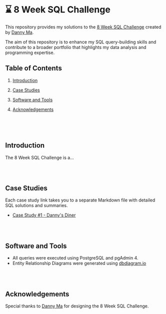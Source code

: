 # ⌛ 8 Week SQL Challenge

This repository provides my solutions to the [8 Week SQL Challenge](https://8weeksqlchallenge.com/) created by [Danny Ma](https://www.linkedin.com/in/datawithdanny). 

The aim of this repository is to enhance my SQL query-building skills and contribute to a broader portfolio that highlights my data analysis and programming expertise.
<br>

## Table of Contents
1. [Introduction](introduction)

2. [Case Studies](case-studies)

3. [Software and Tools](software-and-tools)

4. [Acknowledgements](acknowledgements)
<br>
<br>
<br>

## Introduction
The 8 Week SQL Challenge is a...


<br>
<br>

## Case Studies
Each case study link takes you to a separate Markdown file with detailed SQL solutions and summaries.
- [Case Study #1 - Danny's Diner](./Case_Study_1_Dannys_Diner/solutions.md)
<br>
<br>

## Software and Tools
- All queries were executed using PostgreSQL and pgAdmin 4.
- Entity Relationship Diagrams were generated using [dbdiagram.io](https://dbdiagram.io/home)
<br>
<br>

## Acknowledgements
Special thanks to [Danny Ma](https://www.linkedin.com/in/datawithdanny) for designing the 8 Week SQL Challenge.
<br>
<br>
